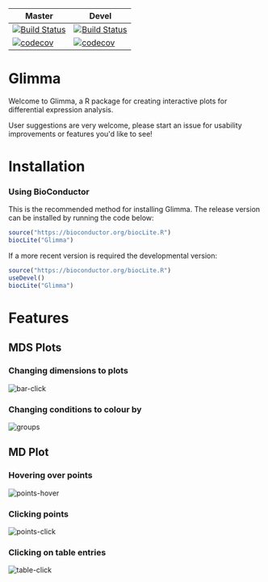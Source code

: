 Master | Devel 
--- | ---
[![Build Status](https://travis-ci.org/Shians/Glimma.svg?branch=master)](https://travis-ci.org/Shians/Glimma) | [![Build Status](https://travis-ci.org/Shians/Glimma.svg?branch=devel)](https://travis-ci.org/Shians/Glimma) 
[![codecov](https://codecov.io/gh/Shians/Glimma/branch/master/graph/badge.svg)](https://codecov.io/gh/Shians/Glimma) | [![codecov](https://codecov.io/gh/Shians/Glimma/branch/devel/graph/badge.svg)](https://codecov.io/gh/Shians/Glimma)

# Glimma
Welcome to Glimma, a R package for creating interactive plots for differential expression analysis.

User suggestions are very welcome, please start an issue for usability improvements or features you'd like to see!

# Installation

### Using BioConductor
This is the recommended method for installing Glimma. The release version can be installed by running the code below:

```r
source("https://bioconductor.org/biocLite.R")
biocLite("Glimma")
```

If a more recent version is required the developmental version:

```r
source("https://bioconductor.org/biocLite.R")
useDevel()
biocLite("Glimma")
```

# Features
## MDS Plots
### Changing dimensions to plots
![bar-click](https://raw.githubusercontent.com/shians/glimma/master/images-doc/MDS-click.gif)

### Changing conditions to colour by
![groups](https://raw.githubusercontent.com/shians/glimma/master/images-doc/MDS-groups.gif)

## MD Plot
### Hovering over points
![points-hover](https://raw.githubusercontent.com/shians/glimma/master/images-doc/point-hover.gif)

### Clicking points
![points-click](https://raw.githubusercontent.com/shians/glimma/master/images-doc/point-click.gif)

### Clicking on table entries
![table-click](https://raw.githubusercontent.com/shians/glimma/master/images-doc/table-search.gif)
